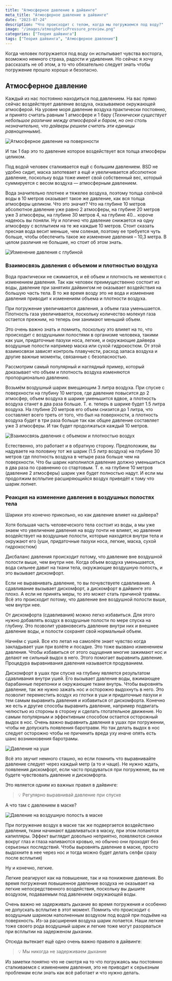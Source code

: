 ```yaml
---
title: "Атмосферное давление в дайвинге"
meta_title: "Атмосферное давление в дайвинге"
date: "2023-07-24"
description: "Что происходит с телом, когда мы погружаемся под воду?"
image: "/images/atmosphericPressure_preview.png"
categories: ["Теория дайвинга"]
tags: ["Теория дайвинга", "Атмосферное давление"]
---
```


Когда человек погружается под воду он испытывает чувства восторга, возможно немного страха, радости и удивления. Но сейчас я хочу рассказать не об этом, а то что обязательно следует знать чтобы погружение прошло хорошо и безопасно.

## Атмосферное давление

Каждый из нас постоянно находиться под давлением. На вас прямо сейчас воздействует давление воздуха, оказываемое окружающей атмосферой. На уровне моря давление воздуха практически постоянно, и принято считать равным 1 атмосфере и 1 бару (*Технически существует небольшое различие между атмосферой и баром, но оно столь незначительно, что дайверы решили считать эти единицы равноценными*).

![Атмосферное давление на поверхности](https://github.com/Muratov-Egor/diversnotes/blob/master/assets/images/atmosphericPressure_1.png?raw=true "Атмосферное давление на поверхности")

И так 1 бар это то давление которое воздействует вся толща атмосферы целиком.

Под водой человек сталкивается ещё с большим давлением. BSD не удобно сидит, маска запотевает а ещё и увеличивается абсолютное давление, поскольку вода тоже имеет свой собственный вес, который суммируется с весом воздуха — атмосферным давлением.

Вода значительно плотнее и тяжелее воздуха, поэтому толща солёной воды в 10 метров оказывает такое же давление, как вся толща атмосферы целиком.  Что это значит? Что на глубине 10 метров абсолютное давление уже равно 2 атмосферы, на глубине 20 метров уже 3 атмосферы, на глубине 30 метров 4, на глубине 40… короче надеюсь вы поняли. Ну и логично что давление снижается на одну атмосферу с всплытием на те же каждые 10 метров. Стоит сказать пресная вода весит меньше, чем соленая, поэтому ее требуется чуть больше, чтобы обеспечить такое же изменение давления – 10,3 метра. В целом различия не большие, но стоит об этом знать.

![Изменение давления с глубиной](https://github.com/Muratov-Egor/diversnotes/blob/master/assets/images/atmosphericPressure_2.png?raw=true "Изменение давления с глубиной")

### **Взаимосвязь давления с объемом и плотностью воздуха**

Вода практически не сжимается, и её объем и плотность не меняются с изменением давления. Так как человек преимущественно состоит из воды, давление при занятиях дайвингом не оказывает воздействия на большую часть тела. В то же время возду это не вода и изменение давления приводит к изменениям объема и плотности воздуха.

При погружение увеличивается давления, а объем газа уменьшается. Плотность газа увеличивается, поскольку количество молекул газа остается прежним, но теперь они занимают меньший объем.

Это очень важно знать и помнить, поскольку это влияет на то, что происходит с воздушными полостями в организме человека, такими как уши, придаточные пазухи носа, легкие, и окружающие дайвера воздушные полости например маска или сухой гидрокостюм. От этой взаимосвязи зависят контроль плавучести, расход запаса воздуха и другие важные моменты, связанные с безопасностью.

Рассмотрим самый популярный и наглядный пример, который доказывает что объем и плотность воздуха изменяются пропорционально давлению.

Возьмём воздушный шарик вмещающим 3 литра воздуха. При спуске с поверхности на глубину 10 метров, где давление повысится до 2 атмосфер, объем воздуха в шарике уменьшится вдвое, а плотность воздуха станет в два раза больше. Т. е. теперь в шарике будет 1.5 литра воздуха. На глубине 20 метров его объем снизится до 1 литра, что составляет всего треть от того, что был на поверхности, а плотность воздуха будет в три раза больше так как общее давление составляет уже 3 атмосферы. И так будет продолжаться каждый 10 метров.

![Взаимосвязь давления с объемом и плотностью воздух](https://github.com/Muratov-Egor/diversnotes/blob/master/assets/images/atmosphericPressure_3.png?raw=true "Взаимосвязь давления с объемом и плотностью воздух")

Естественно, это работает и в обратную сторону. Предположим, вы надуваете на половину тот же шарик (1.5 литр воздуха) на глубине 30 метров где плотность воздуха в четыре раза больше чем на поверхности. Что бы шарик наполнился давление должно уменьшиться в два раза по сравнению со стартовым. Т. е. на глубине 10 метров (давление 2 атмосферы) шарик уже будет полностью надут. И если мы продолжим всплытие расширяющийся воздух приведёт к тому что шарик лопнет.

### **Реакция на изменение давления в воздушных полостях тела**

Шарики это конечно прикольно, но как давление влияет на дайвера?

Хотя большая часть человеческого тела состоит из воды, а мы уже знаем что увеличение давления на воду почти не влияет, но давление воздействует на воздушные полости, которые находятся внутри тела и окружают его (уши, придаточные пазухи носа, легкие, маска, сухой гидрокостюм)

Дисбаланс давления происходит потому, что давление вне воздушной полости выше, чем внутри нее. Когда объем воздуха уменьшается, вода сильнее давит на ткани тела, окружающие воздушную полость, и это вызывает дискомфорт.

Если не выравнивать давление, то вы почувствуете сдавливание. А сдавливание вызывает дискомфорт, а дискомфорт в дайвинге это плохо. А если не принять меры, то это может стать причиной травмы. Всё это происходит потому, что давление вне воздушной полости выше, чем внутри нее.

От дискомфорта (сдавливания) можно легко избавиться. Для этого нужно добавлять воздух в воздушные полости по мере спуска на глубину. Это позволит уравновесить давление внутри них и внешнее давление воды, и полости сохранят свой нормальный объем.

Начнём с ушей. Все кто летал на самолёте знает чувство когда закладывает уши при взлёте и посадке. Это тоже вызвано изменением давления. Чтобы избавиться от этого ощущения многие зажимают нос и делают не сильный выдох в него. Этого помогает выравнить давление. Процедура выравнивания давления называется продуванием.

Дискомфорт в ушах при спуске на глубину является результатом сдавливания внутри ушей. Его вызывает давление воды, вжимающее барабанные перепонки и окружающие ткани внутрь. Чтобы выровнять давление, так же нужно зажать нос и осторожно выдохнуть в него. Это позволит переместить воздух из глотки в уши и придаточные пазухи и тем самым выравнить давления и избавиться от дискомфорта. Конечно же есть и другие способы выравнить давление, например подвигать челюстью из стороны в сторону и сделать глотательное движение. Но самым популярным и эффективным способом остается осторожный выдох в нос. Очень важно выравнить давления в ушах при погружении, чтобы не допускать появления баротравм. Но так делать выдох в нос следует осторожно чтобы не причинить вреда уху иначе опять есть шанс возникновения баротрамы.

![Давление на уши](https://github.com/Muratov-Egor/diversnotes/blob/master/assets/images/atmosphericPressure_4.png?raw=true "Давление на уши")

Всё это звучит немного сташно, но если помнить что выравнивайте давление следует через каждый метр (а то и чаще). Не  нужно ждать, появления дискомфорт, если часто продуваться при погружение, вы не будете чувствовать давление и дискомфорта.

Это является одним из важных правил в дайвинге:

<blockquote> 💡 Регулярно выравнивай давление при спуске</blockquote>

А что там с давлением в маске?

![Давление на воздушную полость в маске](https://github.com/Muratov-Egor/diversnotes/blob/master/assets/images/atmosphericPressure_5.png?raw=true "Давление на воздушную полость в маске")

При погружение воздух в маске так же подвергается воздействию давления, ткани начинают вдавливаться в маску, при этом лопаются капилляры. Эффект выглядит довольно неприятно, появляются синяки вокруг глаз и глаза наливаются кровью, но обычно они проходят без серьезных последствий.  Чтобы выровнять давление в маске, просто выдохните в нее через нос и тогда можно будет делать селфи сразу после всплытия)

Ну и конечно, легкие.

Легкие реагируют как на повышение, так и на понижение давления. Во время погружения повышенное давление воздуха не оказывает на легкие непосредственного воздействия, поскольку вы дышите воздухом, подаваемым под давлением окружающей воды.

Очень важно не задерживать дыхание во время погружения и особенно не допускать всплытие в этот момент. Помнить что происходит с воздушным шариком наполненным воздухом под водой при подъёме на поверхность. Из-за расширения воздуха шарик лопается. Наши легкие тоже своего рода воздушный шарик и легкие тоже могут разорваться при всплытии на задерженом дыхании.

Отсюда вытекает ещё одно очень важно правило в дайвинге:

<blockquote> 💡 Мы никогда не задерживаем дыхание</blockquote>

Из заметки понятно что не смотря на то что погружаясь мы постоянно сталкиваемся с изменением давления, это не приводит к серьезным проблемам если знать как всё работает и что нужно делать.
